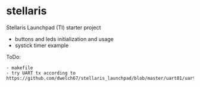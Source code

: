 stellaris
=========

Stellaris Launchpad (TI) starter project

- buttons and leds initialization and usage
- systick timer example

ToDo:

	- makefile
	- try UART tx according to https://github.com/dwelch67/stellaris_launchpad/blob/master/uart01/uart01.c